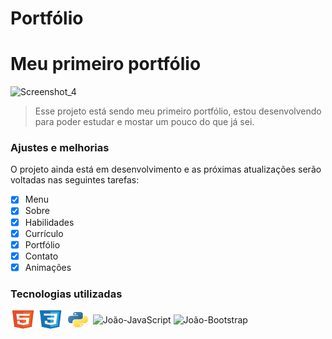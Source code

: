 # Portfólio

# Meu primeiro portfólio

![Screenshot_4](https://user-images.githubusercontent.com/82745427/224927084-3d9880bf-4c3b-4d68-a2ed-e7356dc0a05e.png)

> Esse projeto está sendo meu primeiro portfólio, estou desenvolvendo para poder estudar e mostar um pouco do que já sei.

### Ajustes e melhorias

O projeto ainda está em desenvolvimento e as próximas atualizações serão voltadas nas seguintes tarefas:

- [x] Menu
- [x] Sobre
- [x] Habilidades
- [x] Currículo
- [x] Portfólio
- [x] Contato
- [x] Animações

### Tecnologias utilizadas 

<div style="display: inline_block">
  <img align="center" alt="João-HTML" height="30" width="40" src="https://raw.githubusercontent.com/devicons/devicon/master/icons/html5/html5-original.svg">
  <img align="center" alt="João-CSS" height="30" width="40" src="https://raw.githubusercontent.com/devicons/devicon/master/icons/css3/css3-original.svg">
  <img align="center" alt="João-Python" height="30" width="40" src="https://raw.githubusercontent.com/devicons/devicon/master/icons/python/python-original.svg">
  <img align="center" alt="João-JavaScript" height="30" width="40" src="https://cdn.jsdelivr.net/gh/devicons/devicon/icons/javascript/javascript-original.svg">
  <img align="center" alt="João-Bootstrap" height="30" width="40" src="https://cdn.jsdelivr.net/gh/devicons/devicon/icons/bootstrap/bootstrap-original.svg">
</div>
